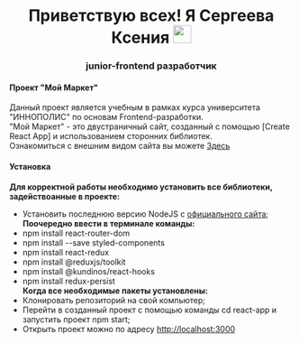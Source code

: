 <h1 align="center">Приветствую всех! Я Сергеева Ксения
 <img src="https://github.com/blackcater/blackcater/raw/main/images/Hi.gif" height="32"/></h1>
<h3 align="center">junior-frontend разработчик </h3>
<h4>Проект "Мой Маркет"</h4>
<div>
Данный проект является учебным в рамках курса университета "ИННОПОЛИС" по основам Frontend-разработки. </br>
"Мой Маркет" - это двустраничный сайт, созданный с помощью [Create React App] и использованием сторонних библиотек. </br>
Ознакомиться с внешним видом сайта вы можете <a href="https://helpful-conkies-ca27f4.netlify.app">Здесь</a></br>
</div>
<h4>Установка</h4>
<div>
<strong>Для корректной работы необходимо установить все библиотеки, задействоанные в проекте:</strong>
<ul>
<li>Установить последнюю версию NodeJS с <a href="https://nodejs.org/ru/">официального сайта</a>;</li>
<strong>Поочередно ввести в терминале команды:</strong>
<li>npm install react-router-dom</li>
<li>npm install --save styled-components</li>
<li>npm install react-redux</li>
<li>npm install @reduxjs/toolkit</li>
<li>npm install @kundinos/react-hooks</li>
<li>npm install redux-persist</li>
<strong>Когда все необходимые пакеты установлены:</strong>
<li>Клонировать репозиторий на свой компьютер;</li>
<li>Перейти в созданный проект с помощью команды cd react-app и запустить проект npm start;</li>
<li>Открыть проект можно по адресу <a href="http://localhost:3000">http://localhost:3000</a></li>
</ul>
</div>
